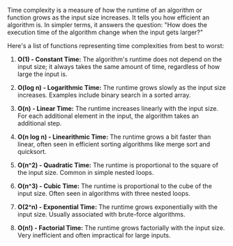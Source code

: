 Time complexity is a measure of how the runtime of an algorithm or function grows as the input size increases. It tells you how efficient an algorithm is. In simpler terms, it answers the question: "How does the execution time of the algorithm change when the input gets larger?"

Here's a list of functions representing time complexities from best to worst:

1. **O(1) - Constant Time:** The algorithm's runtime does not depend on the input size; it always takes the same amount of time, regardless of how large the input is.

2. **O(log n) - Logarithmic Time:** The runtime grows slowly as the input size increases. Examples include binary search in a sorted array.

3. **O(n) - Linear Time:** The runtime increases linearly with the input size. For each additional element in the input, the algorithm takes an additional step.

4. **O(n log n) - Linearithmic Time:** The runtime grows a bit faster than linear, often seen in efficient sorting algorithms like merge sort and quicksort.

5. **O(n^2) - Quadratic Time:** The runtime is proportional to the square of the input size. Common in simple nested loops.

6. **O(n^3) - Cubic Time:** The runtime is proportional to the cube of the input size. Often seen in algorithms with three nested loops.

7. **O(2^n) - Exponential Time:** The runtime grows exponentially with the input size. Usually associated with brute-force algorithms.

8. **O(n!) - Factorial Time:** The runtime grows factorially with the input size. Very inefficient and often impractical for large inputs.
